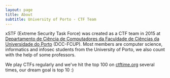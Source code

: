 ```yaml
---
layout: page
title: About
subtitle: University of Porto - CTF Team
---
```


xSTF (Extreme Security Task Force) was created as a CTF team in 2015 at [Departamento de Ciência de Computadores da Faculdade de Ciências da Universidade do Porto](https://sigarra.up.pt/fcup/en/uni_geral.unidade_view?pv_unidade=89) (DCC-FCUP). Most members are computer science, informatics and infosec students from the University of Porto, we also count with the help of some professors.


We play CTFs regularly and we've hit the top 100 on [ctftime.org](https://ctftime.org/team/15341) several times, our dream goal is top 10 :) 
